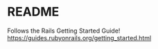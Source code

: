 # README

Follows the Rails Getting Started Guide!
https://guides.rubyonrails.org/getting_started.html
